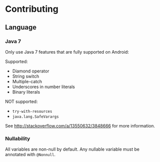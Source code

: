 # Contributing

## Language

### Java 7

Only use Java 7 features that are fully supported on Android:

Supported:
- Diamond operator
- String switch
- Multiple-catch
- Underscores in number literals
- Binary literals

NOT supported:
- `try-with-resources`
- `java.lang.SafeVarargs`

See http://stackoverflow.com/a/13550632/3848666 for more information.

### Nullability

All variables are non-null by default. Any nullable variable must be annotated with `@Nonnull`.